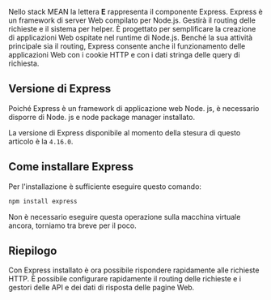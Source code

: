 Nello stack MEAN la lettera **E** rappresenta il componente Express. Express è un framework di server Web compilato per Node.js. Gestirà il routing delle richieste e il sistema per helper. È progettato per semplificare la creazione di applicazioni Web ospitate nel runtime di Node.js. Benché la sua attività principale sia il routing, Express consente anche il funzionamento delle applicazioni Web con i cookie HTTP e con i dati stringa delle query di richiesta.

## <a name="express-version"></a>Versione di Express

Poiché Express è un framework di applicazione web Node. js, è necessario disporre di Node. js e node package manager installato.

La versione di Express disponibile al momento della stesura di questo articolo è la `4.16.0`.

## <a name="how-to-install-express"></a>Come installare Express

Per l'installazione è sufficiente eseguire questo comando:

   ```bash
   npm install express
   ```

Non è necessario eseguire questa operazione sulla macchina virtuale ancora, torniamo tra breve per il poco.

## <a name="summary"></a>Riepilogo

Con Express installato è ora possibile rispondere rapidamente alle richieste HTTP. È possibile configurare rapidamente il routing delle richieste e i gestori delle API e dei dati di risposta delle pagine Web.